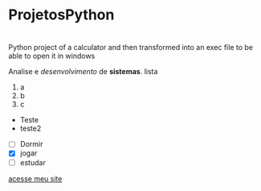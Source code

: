 # ProjetosPython
#
Python project of a calculator and then transformed into an exec file to be able to open it in windows

Analise e _desenvolvimento_ de **sistemas**.
lista
1. a
2. b
3. c

* Teste
* teste2

- [ ] Dormir
- [x] jogar
- [ ] estudar

[acesse meu site](http://youtube.com)
